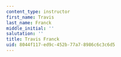 ```yaml
---
content_type: instructor
first_name: Travis
last_name: Franck
middle_initial: ''
salutation: ''
title: Travis Franck
uid: 8044f117-ed9c-452b-77a7-8986c6c3c6d5
---
```

